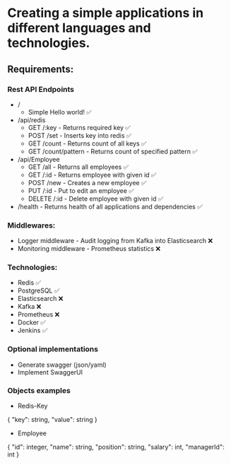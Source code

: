 # Creating a simple applications in different languages and technologies.
## Requirements:
### Rest API Endpoints
* /
  * Simple Hello world! ✅
* /api/redis
  * GET /:key -  Returns required key ✅
  * POST /set - Inserts key into redis ✅
  * GET /count - Returns count of all keys ✅
  * GET /count/pattern - Returns count of specified pattern ✅
* /api/Employee
  * GET /all - Returns all employees ✅
  * GET /:id - Returns employee with given id ✅
  * POST /new - Creates a new employee ✅
  * PUT /:id - Put to edit an employee ✅
  * DELETE /:id - Delete employee with given id ✅
* /health - Returns health of all applications and dependencies ✅

### Middlewares:
* Logger middleware - Audit logging from Kafka into Elasticsearch ❌
* Monitoring middleware - Prometheus statistics ❌

### Technologies:
* Redis ✅
* PostgreSQL ✅
* Elasticsearch ❌
* Kafka ❌
* Prometheus ❌
* Docker ✅
* Jenkins ✅

### Optional implementations
* Generate swagger (json/yaml)
* Implement SwaggerUI

### Objects examples
* Redis-Key

{
  "key": string,
  "value": string
}

* Employee

{
  "id": integer,
  "name": string,
  "position": string,
  "salary": int,
  "managerId": int
}